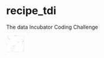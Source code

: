 # recipe_tdi
The data Incubator Coding Challenge


<a href="url"><img src="pca_clustering_tight.png" align="left" height="48" width="48" ></a>
